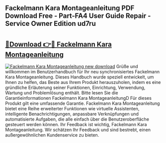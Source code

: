 ## Fackelmann Kara Montageanleitung PDF Download Free - Part-FA4 User Guide Repair - Service Owner Edition ud7ru

# <h2><a href="http://df8avj.blite.top/?on=Fackelmann+Kara+Montageanleitung">🔗Download 👉🔴 Fackelmann Kara Montageanleitung</a></h2>

[![Fackelmann Kara Montageanleitung new download](https://i.imgur.com/lujVjoI.png)](http://df8avj.blite.top/?on=Fackelmann+Kara+Montageanleitung)
Grüße und willkommen im Benutzerhandbuch für Ihr neu synchronisiertes Fackelmann Kara Montageanleitung. Dieses Handbuch wurde speziell entwickelt, um Ihnen zu helfen, das Beste aus Ihrem Produkt herauszuholen, indem es eine gründliche Erläuterung seiner Funktionen, Einrichtung, Verwendung, Wartung und Problemlösung enthält. Bitte lesen Sie die Garantieinformationen Fackelmann Kara MontageanleitungD Für dieses Produkt gilt eine umfassende Garantie. Fackelmann Kara Montageanleitung bietet eine Reihe erweiterter Funktionen wie virtuelle Assistenten, intelligente Benachrichtigungen, anpassbare Verknüpfungen und automatisierte Aufgaben, die alle einfach über die Benutzeroberfläche gesteuert werden können. Ihr Feedback ist wichtig, Fackelmann Kara Montageanleitung. Wir schätzen Ihr Feedback und sind bestrebt, einen außergewöhnlichen Kundenservice zu bieten.

